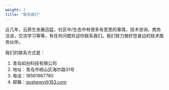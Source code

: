 ```yaml
---
weight: 2
title: "联系我们"
---
```


近几年，云原生发展迅猛，社区中/生态中有很多有意思的事情，技术咨询，商务洽谈，交流学习等等，有任何问题欢迎你联系我们。我们努力做好您身边的技术服务伙伴。

我们的联系方式是：

1. 青岛如创科技有限公司
2. 地址：青岛市崂山区海尔路31号
3. 电话：18561967780
4. 邮箱：qustwwy@163.com